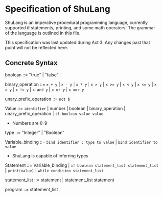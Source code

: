 # Specification of ShuLang

ShuLang is an imperative procedural programming language, currently supported if statements, printing, and some math operators! The grammar of the language is outlined in this file.

This specification was last updated during Act 3. Any changes past that point will not be reflected here.

## Concrete Syntax

boolean ::= "true" | "false"

binary_operation ::= `x + y` | `x - y` | `x * y` | `x > y` | `x >= y` | `x < y` | `x <= y`  | `x = y` | `x != y` | `x and y` | `x or y` | `x xor y`

unary_prefix_operation ::= `not b`

Value ::= `identifier` | number | boolean | binary_operation | unary_prefix_operation | `if boolean value value`
- Numbers are 0-9

type ::= "Integer" | "Boolean"

Variable_binding ::= `bind identifier : type to value` | `bind identifier to value`
- ShuLang is capable of inferring types

Statement ::= Variable_binding | `if boolean statement_list statement_list` | `print(value)` | `while condition statement_list`

statement_list ::= statement | statement_list statement

program ::= statement_list
